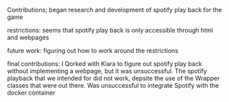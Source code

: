 Contributions;
  began research and development of spotify play back for the game 
 
restrictions:
  seems that spotify play back is only accessible through html and webpages
  
future work: 
  figuring out how to work around the restrictions
  
final contributions: I Qorked with Kiara to figure out spotify play back without implementing a webpage, 
  but it was unsuccessful. The spotify playback that we intended for did not work, depsite the use of 
  the Wrapper classes that were out there. Was unsuccessful to integrate Spotify with the docker container
